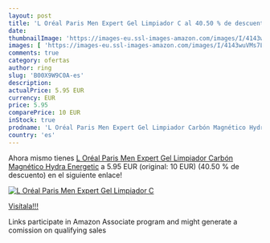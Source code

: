 ```yaml
---
layout: post
title: 'L Oréal Paris Men Expert Gel Limpiador C al 40.50 % de descuento'
date: 
thumbnailImage: 'https://images-eu.ssl-images-amazon.com/images/I/4143wuVMs7L._SL200_.jpg'
images: [ 'https://images-eu.ssl-images-amazon.com/images/I/4143wuVMs7L._SL200_.jpg' ]
comments: true
category: ofertas
author: ring
slug: 'B00X9W9C0A-es'
description:
actualPrice: 5.95 EUR
currency: EUR
price: 5.95
comparePrice: 10 EUR
inStock: true
prodname: 'L Oréal Paris Men Expert Gel Limpiador Carbón Magnético Hydra Energetic'
country: 'es'
---
```


Ahora mismo tienes [L Oréal Paris Men Expert Gel Limpiador Carbón Magnético Hydra Energetic](https://www.amazon.es/dp/B00X9W9C0A/?tag=tolees-21) a 5.95 EUR (original: 10 EUR) (40.50 %  de descuento) en el siguiente enlace!

[![L Oréal Paris Men Expert Gel Limpiador C](https://images-eu.ssl-images-amazon.com/images/I/4143wuVMs7L._SL200_.jpg)](https://www.amazon.es/dp/B00X9W9C0A/?tag=tolees-21)

[Visítala!!!](https://www.amazon.es/dp/B00X9W9C0A/?tag=tolees-21)

Links participate in Amazon Associate program and might generate a comission on qualifying sales

